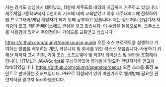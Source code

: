 저는 경기도 성남에서 태어났고, 11살에 제주도로 내려와 지금까지 거주하고 있습니다.
제주제일고등학교에서 C언어의 기초에 대해 교육받았고 이후 제주대학교에 진학하여 웹 프로그래머/게임 개발자가 되기 위해 공부하고 있습니다.
저는 정보처리 산업기사 자격증이 있고, 데이터베이스에도 관심을 갖고 있습니다.
이 수업을 들음으로써, 오픈소스를 사용함에 있어서 주의점이나 가이드를 교육받고 싶습니다.

https://github.com/gjunyt/opensource.guide
오픈 소스 프로젝트를 실행하고 기여하는 방법을 배우려는 개인, 커뮤니티 및 회사를 위한 리소스 모음입니다. 사용하기 위해선 저작자 표시 지침, 기여 조건, 소프트웨어 및 제3자 라이선스 및 권한을 포함해야 합니다. HTML과 JAVAScript로 구성되어있어 웹개발에 필요한 관련지식을 얻고자 fork하였습니다.
https://github.com/gjunyt/opensourcepos
오픈 소스를 특정 포인트로 판매하는 깃허브입니다. PHP로 작성되어 있어 마찬가지로 웹개발에 필요한 관련지식을 얻고자 fork하였습니다.

